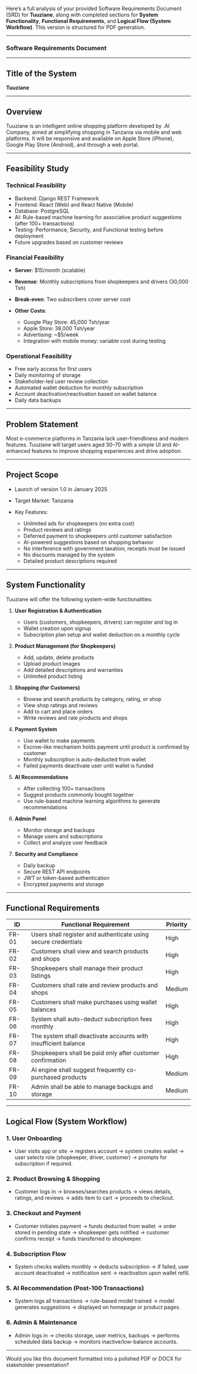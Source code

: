 Here’s a full analysis of your provided Software Requirements Document (SRD) for **Tuuziane**, along with completed sections for **System Functionality**, **Functional Requirements**, and **Logical Flow (System Workflow)**. This version is structured for PDF generation.

---

### **Software Requirements Document**

---

## **Title of the System**

**Tuuziane**

---

## **Overview**

Tuuziane is an intelligent online shopping platform developed by .AI Company, aimed at simplifying shopping in Tanzania via mobile and web platforms. It will be responsive and available on Apple Store (iPhone), Google Play Store (Android), and through a web portal.

---

## **Feasibility Study**

### **Technical Feasibility**

* Backend: Django REST Framework
* Frontend: React (Web) and React Native (Mobile)
* Database: PostgreSQL
* AI: Rule-based machine learning for associative product suggestions (after 100+ transactions)
* Testing: Performance, Security, and Functional testing before deployment
* Future upgrades based on customer reviews

### **Financial Feasibility**

* **Server**: \$15/month (scalable)
* **Revenue**: Monthly subscriptions from shopkeepers and drivers (30,000 Tsh)
* **Break-even**: Two subscribers cover server cost
* **Other Costs**:

  * Google Play Store: 45,000 Tsh/year
  * Apple Store: 38,000 Tsh/year
  * Advertising: \~\$5/week
  * Integration with mobile money: variable cost during testing

### **Operational Feasibility**

* Free early access for first users
* Daily monitoring of storage
* Stakeholder-led user review collection
* Automated wallet deduction for monthly subscription
* Account deactivation/reactivation based on wallet balance
* Daily data backups

---

## **Problem Statement**

Most e-commerce platforms in Tanzania lack user-friendliness and modern features. Tuuziane will target users aged 30–70 with a simple UI and AI-enhanced features to improve shopping experiences and drive adoption.

---

## **Project Scope**

* Launch of version 1.0 in January 2025
* Target Market: Tanzania
* Key Features:

  * Unlimited ads for shopkeepers (no extra cost)
  * Product reviews and ratings
  * Deferred payment to shopkeepers until customer satisfaction
  * AI-powered suggestions based on shopping behavior
  * No interference with government taxation; receipts must be issued
  * No discounts managed by the system
  * Detailed product descriptions required

---

## **System Functionality**

Tuuziane will offer the following system-wide functionalities:

1. **User Registration & Authentication**

   * Users (customers, shopkeepers, drivers) can register and log in
   * Wallet creation upon signup
   * Subscription plan setup and wallet deduction on a monthly cycle

2. **Product Management (for Shopkeepers)**

   * Add, update, delete products
   * Upload product images
   * Add detailed descriptions and warranties
   * Unlimited product listing

3. **Shopping (for Customers)**

   * Browse and search products by category, rating, or shop
   * View shop ratings and reviews
   * Add to cart and place orders
   * Write reviews and rate products and shops

4. **Payment System**

   * Use wallet to make payments
   * Escrow-like mechanism holds payment until product is confirmed by customer
   * Monthly subscription is auto-deducted from wallet
   * Failed payments deactivate user until wallet is funded

5. **AI Recommendations**

   * After collecting 100+ transactions
   * Suggest products commonly bought together
   * Use rule-based machine learning algorithms to generate recommendations

6. **Admin Panel**

   * Monitor storage and backups
   * Manage users and subscriptions
   * Collect and analyze user feedback

7. **Security and Compliance**

   * Daily backup
   * Secure REST API endpoints
   * JWT or token-based authentication
   * Encrypted payments and storage

---

## **Functional Requirements**

| ID    | Functional Requirement                                         | Priority |
| ----- | -------------------------------------------------------------- | -------- |
| FR-01 | Users shall register and authenticate using secure credentials | High     |
| FR-02 | Customers shall view and search products and shops             | High     |
| FR-03 | Shopkeepers shall manage their product listings                | High     |
| FR-04 | Customers shall rate and review products and shops             | Medium   |
| FR-05 | Customers shall make purchases using wallet balances           | High     |
| FR-06 | System shall auto-deduct subscription fees monthly             | High     |
| FR-07 | The system shall deactivate accounts with insufficient balance | High     |
| FR-08 | Shopkeepers shall be paid only after customer confirmation     | High     |
| FR-09 | AI engine shall suggest frequently co-purchased products       | Medium   |
| FR-10 | Admin shall be able to manage backups and storage              | Medium   |

---

## **Logical Flow (System Workflow)**

### **1. User Onboarding**

* User visits app or site → registers account → system creates wallet → user selects role (shopkeeper, driver, customer) → prompts for subscription if required.

### **2. Product Browsing & Shopping**

* Customer logs in → browses/searches products → views details, ratings, and reviews → adds item to cart → proceeds to checkout.

### **3. Checkout and Payment**

* Customer initiates payment → funds deducted from wallet → order stored in pending state → shopkeeper gets notified → customer confirms receipt → funds transferred to shopkeeper.

### **4. Subscription Flow**

* System checks wallets monthly → deducts subscription → if failed, user account deactivated → notification sent → reactivation upon wallet refill.

### **5. AI Recommendation (Post-100 Transactions)**

* System logs all transactions → rule-based model trained → model generates suggestions → displayed on homepage or product pages.

### **6. Admin & Maintenance**

* Admin logs in → checks storage, user metrics, backups → performs scheduled data backup → monitors inactive/low-balance accounts.

---

Would you like this document formatted into a polished PDF or DOCX for stakeholder presentation?

